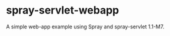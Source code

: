 spray-servlet-webapp
====================

A simple web-app example using Spray and spray-servlet 1.1-M7.